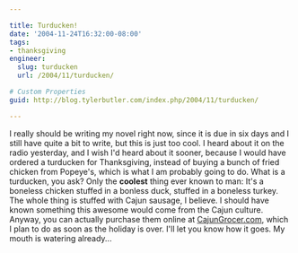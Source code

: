 ```yaml
---

title: Turducken!
date: '2004-11-24T16:32:00-08:00'
tags:
- thanksgiving
engineer:
  slug: turducken
  url: /2004/11/turducken/

# Custom Properties
guid: http://blog.tylerbutler.com/index.php/2004/11/turducken/

---
```


I really should be writing my novel right now, since it is due in six days and
I still have quite a bit to write, but this is just too cool. I heard about it
on the radio yesterday, and I wish I'd heard about it sooner, because I would
have ordered a turducken for Thanksgiving, instead of buying a bunch of fried
chicken from Popeye's, which is what I am probably going to do. What is a
turducken, you ask? Only the **coolest** thing ever known to man: It's a
boneless chicken stuffed in a bonless duck, stuffed in a boneless turkey. The
whole thing is stuffed with Cajun sausage, I believe. I should have known
something this awesome would come from the Cajun culture. Anyway, you can
actually purchase them online at [CajunGrocer.com][1], which I plan to do as
soon as the holiday is over. I'll let you know how it goes. My mouth is
watering already...

   [1]: http://www.cajungrocer.com/product_info.php?cPath=15_24&products_id=340
